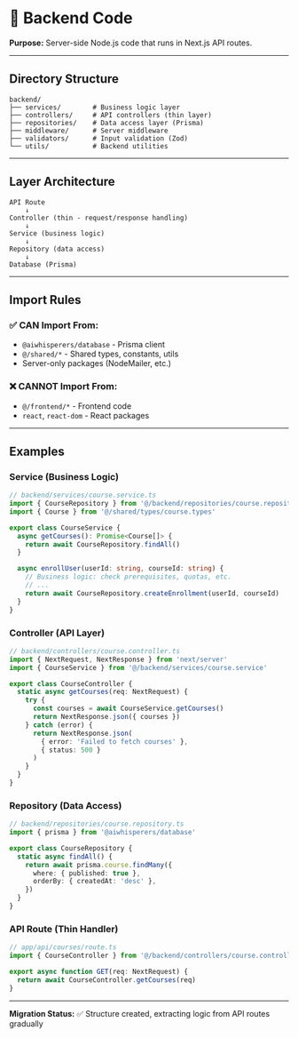 # 🔧 Backend Code

**Purpose:** Server-side Node.js code that runs in Next.js API routes.

---

## Directory Structure

```
backend/
├── services/        # Business logic layer
├── controllers/     # API controllers (thin layer)
├── repositories/    # Data access layer (Prisma)
├── middleware/      # Server middleware
├── validators/      # Input validation (Zod)
└── utils/           # Backend utilities
```

---

## Layer Architecture

```
API Route
    ↓
Controller (thin - request/response handling)
    ↓
Service (business logic)
    ↓
Repository (data access)
    ↓
Database (Prisma)
```

---

## Import Rules

### ✅ CAN Import From:
- `@aiwhisperers/database` - Prisma client
- `@/shared/*` - Shared types, constants, utils
- Server-only packages (NodeMailer, etc.)

### ❌ CANNOT Import From:
- `@/frontend/*` - Frontend code
- `react`, `react-dom` - React packages

---

## Examples

### Service (Business Logic)
```typescript
// backend/services/course.service.ts
import { CourseRepository } from '@/backend/repositories/course.repository'
import { Course } from '@/shared/types/course.types'

export class CourseService {
  async getCourses(): Promise<Course[]> {
    return await CourseRepository.findAll()
  }

  async enrollUser(userId: string, courseId: string) {
    // Business logic: check prerequisites, quotas, etc.
    // ...
    return await CourseRepository.createEnrollment(userId, courseId)
  }
}
```

### Controller (API Layer)
```typescript
// backend/controllers/course.controller.ts
import { NextRequest, NextResponse } from 'next/server'
import { CourseService } from '@/backend/services/course.service'

export class CourseController {
  static async getCourses(req: NextRequest) {
    try {
      const courses = await CourseService.getCourses()
      return NextResponse.json({ courses })
    } catch (error) {
      return NextResponse.json(
        { error: 'Failed to fetch courses' },
        { status: 500 }
      )
    }
  }
}
```

### Repository (Data Access)
```typescript
// backend/repositories/course.repository.ts
import { prisma } from '@aiwhisperers/database'

export class CourseRepository {
  static async findAll() {
    return await prisma.course.findMany({
      where: { published: true },
      orderBy: { createdAt: 'desc' },
    })
  }
}
```

### API Route (Thin Handler)
```typescript
// app/api/courses/route.ts
import { CourseController } from '@/backend/controllers/course.controller'

export async function GET(req: NextRequest) {
  return await CourseController.getCourses(req)
}
```

---

**Migration Status:** ✅ Structure created, extracting logic from API routes gradually
